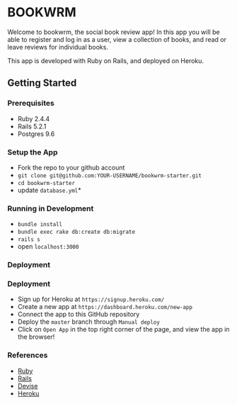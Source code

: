 # BOOKWRM

Welcome to bookwrm, the social book review app! In this app you will be able to register and log in as a user,
view a collection of books, and read or leave reviews for individual books.

This app is developed with Ruby on Rails, and deployed on Heroku.

## Getting Started
### Prerequisites
+ Ruby 2.4.4
+ Rails 5.2.1
+ Postgres 9.6

### Setup the App
+ Fork the repo to your github account
+ `git clone git@github.com:YOUR-USERNAME/bookwrm-starter.git`
+ `cd bookwrm-starter`
+ update `database.yml`*

### Running in Development
+ `bundle install`
+ `bundle exec rake db:create db:migrate`
+ `rails s`
+ open `localhost:3000`

### Deployment
### Deployment
+ Sign up for Heroku at `https://signup.heroku.com/`
+ Create a new app at `https://dashboard.heroku.com/new-app`
+ Connect the app to this GitHub repository
+ Deploy the `master` branch through `Manual deploy`
+ Click on `Open App` in the top right corner of the page, and view the app in the browser!

### References
+ [Ruby](https://www.ruby-lang.org/en/)
+ [Rails](https://rubyonrails.org/)
+ [Devise](https://github.com/plataformatec/devise)
+ [Heroku](https://www.heroku.com/)
